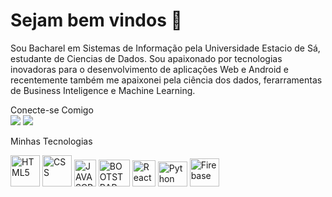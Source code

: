 # Sejam bem vindos 👋

<div> 
  <p>Sou Bacharel em Sistemas de Informação pela Universidade Estacio de Sá, estudante de Ciencias de Dados. Sou apaixonado por tecnologias inovadoras para o desenvolvimento de aplicações Web e Android e recentemente também me apaixonei pela ciência dos dados, ferarramentas de Business Inteligence e Machine Learning.  
  </p>
</div>
Conecte-se Comigo
  <div> 
    <a href="https://www.linkedin.com/in/adriano-costa-803b91104//" target="_blank"><img src="https://img.shields.io/badge/-LinkedIn-%230077B5?style=for-the-badge&logo=linkedin&logoColor=white" target="_blank"></a>
    <a href="https://discord.gg/AdrianoJC#7329" target="83Rfl#3843"><img src="https://img.shields.io/badge/Discord-7289DA?style=for-the-badge&logo=discord&logoColor=white" target="_blank"></a>
    </div>

  
  
 Minhas Tecnologias 
<div>
  <img alig="center" alt="HTML5" height="50" width="47" src="https://cdn.jsdelivr.net/gh/devicons/devicon/icons/html5/html5-original-wordmark.svg"/>
  <img alig="center" alt="CSS" height="50" width="47" src="https://cdn.jsdelivr.net/gh/devicons/devicon/icons/css3/css3-original-wordmark.svg"/>
  <img alig="center" alt="JAVASCRIPT" height="42.5" width="35" src="https://cdn.jsdelivr.net/gh/devicons/devicon/icons/javascript/javascript-original.svg"/>
  <img alig="center" alt="BOOTSTRAP" height="42.5" width="50" src="https://cdn.jsdelivr.net/gh/devicons/devicon/icons/bootstrap/bootstrap-original-wordmark.svg"/>
  <img alig="center" alt="React" height="42" width="37" src="https://cdn.jsdelivr.net/gh/devicons/devicon/icons/react/react-original-wordmark.svg"/>  
  <img alig="center" alt="Python" height="40" width="47" src="https://cdn.jsdelivr.net/gh/devicons/devicon/icons/python/python-original-wordmark.svg"/>
  <img alig="center" alt="Firebase" height="45" width="47" src="https://cdn.jsdelivr.net/gh/devicons/devicon/icons/firebase/firebase-plain-wordmark.svg"/>         
</div>

<div  align="center">
  <a href="https://github.com/AdrianoJesusDesenvolvedor">
   <img height"170em" src"https//github-readme-stars.vercel.app/api?username=AdrianoJesusDesenvolvedor&show_icons=true&theme=dark&iclude-all_commits=true&count_private=true"/>
</div>